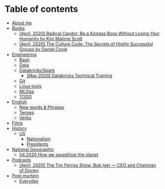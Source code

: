 # Table of contents

* [About me](README.md)
* [Books](books/README.md)
  * [\[April, 2020\] Radical Candor: Be a Kickass Boss Without Losing Your Humanity by Kim Malone Scott](books/april-2020-radical-candor-be-a-kickass-boss-without-losing-your-humanity-by-kim-malone-scott.md)
  * [\[April, 2020\] The Culture Code: The Secrets of Highly Successful Groups by Daniel Coyle](books/2017-the-culture-code-the-secrets-of-highly-successful-groups-by-daniel-coyle.md)
* [Engineering](engineering/README.md)
  * [Bash](engineering/bash.md)
  * [Data](engineering/data.md)
  * [Databricks/Spark](engineering/databricks-spark/README.md)
    * [\[May 2020\] Databricks Technical Training](engineering/databricks-spark/may-2020-databricks-technical-training.md)
  * [Git](engineering/git.md)
  * [Linux tools](engineering/linux-tools.md)
  * [MLOps](engineering/mlops.md)
  * [TODO](engineering/todo.md)
* [English](english/README.md)
  * [New words & Phrases](english/new-words-and-phrases.md)
  * [Tenses](english/tenses.md)
  * [Verbs](english/verbs.md)
* [Films](films.md)
* [History](history/README.md)
  * [US](history/us/README.md)
    * [Nationalism](history/us/nationalism.md)
    * [Presidents](history/us/presidents.md)
* [National Geographic](national-geographic/README.md)
  * [04.2020 How we saved/lost the planet](national-geographic/04.2020-how-we-saved-lost-the-planet.md)
* [Podcasts](podcasts/README.md)
  * [\[April, 2020\] The Tim Ferriss Show: Bob Iger — CEO and Chairman of Disney](podcasts/2020-the-tim-ferriss-show-bob-iger-ceo-and-chairman-of-disney.md)
* [Post-mortem](post-mortem/README.md)
  * [Everyday](post-mortem/everyday.md)

